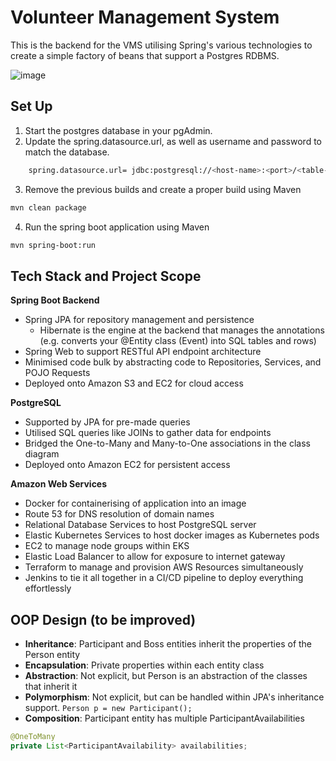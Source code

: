 # Volunteer Management System

This is the backend for the VMS utilising Spring's various technologies to create a simple factory of beans that support a Postgres RDBMS.

![image](https://github.com/neozhixuan/vms-backend/assets/79783660/1ee91eae-ceea-40fb-ac99-84ad3046bb30)

## Set Up

1. Start the postgres database in your pgAdmin.
2. Update the spring.datasource.url, as well as username and password to match the database.

```sh
    spring.datasource.url= jdbc:postgresql://<host-name>:<port>/<table-name>
```

3. Remove the previous builds and create a proper build using Maven

```sh
mvn clean package
```

4. Run the spring boot application using Maven

```sh
mvn spring-boot:run
```

## Tech Stack and Project Scope

**Spring Boot Backend**

- Spring JPA for repository management and persistence
  - Hibernate is the engine at the backend that manages the annotations (e.g. converts your @Entity class (Event) into SQL tables and rows)
- Spring Web to support RESTful API endpoint architecture
- Minimised code bulk by abstracting code to Repositories, Services, and POJO Requests
- Deployed onto Amazon S3 and EC2 for cloud access

**PostgreSQL**

- Supported by JPA for pre-made queries
- Utilised SQL queries like JOINs to gather data for endpoints
- Bridged the One-to-Many and Many-to-One associations in the class diagram
- Deployed onto Amazon EC2 for persistent access

**Amazon Web Services**

- Docker for containerising of application into an image
- Route 53 for DNS resolution of domain names
- Relational Database Services to host PostgreSQL server
- Elastic Kubernetes Services to host docker images as Kubernetes pods
- EC2 to manage node groups within EKS
- Elastic Load Balancer to allow for exposure to internet gateway
- Terraform to manage and provision AWS Resources simultaneously
- Jenkins to tie it all together in a CI/CD pipeline to deploy everything effortlessly

## OOP Design (to be improved)

- **Inheritance**: Participant and Boss entities inherit the properties of the Person entity
- **Encapsulation**: Private properties within each entity class
- **Abstraction**: Not explicit, but Person is an abstraction of the classes that inherit it
- **Polymorphism**: Not explicit, but can be handled within JPA's inheritance support. `Person p = new Participant();`
- **Composition**: Participant entity has multiple ParticipantAvailabilities

```java
@OneToMany
private List<ParticipantAvailability> availabilities;
```
